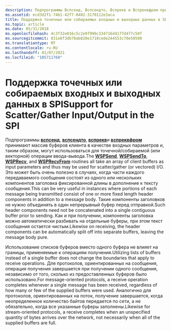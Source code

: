 ```yaml
---
description: Подпрограммы Вспсенд, Вспсендто, Вспрекв и Вспреквфром принимают массив буферов клиента в качестве входных параметров и, таким образом, могут использоваться для точечной/собираемой (или векторной) операции ввода-вывода.
ms.assetid: ecd3d2f1-74b1-42f7-8402-3170112e3aca
title: Поддержка точечных или собираемых входных и выходных данных в SPI
ms.topic: article
ms.date: 05/31/2018
ms.openlocfilehash: 4c3f32e016c5c2e9f990c334716d4177d477c50f
ms.sourcegitcommit: 831e8f3db78ab820e1710cede244553c70e50500
ms.translationtype: MT
ms.contentlocale: ru-RU
ms.lasthandoff: 01/07/2021
ms.locfileid: "105711760"
---
```

# <a name="support-for-scattergather-inputoutput-in-the-spi"></a><span data-ttu-id="e3827-103">Поддержка точечных или собираемых входных и выходных данных в SPI</span><span class="sxs-lookup"><span data-stu-id="e3827-103">Support for Scatter/Gather Input/Output in the SPI</span></span>

<span data-ttu-id="e3827-104">Подпрограммы [**вспсенд**](/previous-versions/windows/hardware/network/ff566316(v=vs.85)), [**вспсендто**](/previous-versions/windows/desktop/legacy/ms742291(v=vs.85)), [**вспрекв**](/previous-versions/windows/hardware/network/ff566309(v=vs.85))и [**вспреквфром**](/previous-versions/windows/desktop/legacy/ms742287(v=vs.85)) принимают массив буферов клиента в качестве входных параметров и, таким образом, могут использоваться для точечной/собираемой (или векторной) операции ввода-вывода.</span><span class="sxs-lookup"><span data-stu-id="e3827-104">The [**WSPSend**](/previous-versions/windows/hardware/network/ff566316(v=vs.85)), [**WSPSendTo**](/previous-versions/windows/desktop/legacy/ms742291(v=vs.85)), [**WSPRecv**](/previous-versions/windows/hardware/network/ff566309(v=vs.85)), and [**WSPRecvFrom**](/previous-versions/windows/desktop/legacy/ms742287(v=vs.85)) routines all take an array of client buffers as input parameters and thus may be used for scatter/gather (or vectored) I/O.</span></span> <span data-ttu-id="e3827-105">Это может быть очень полезно в случаях, когда части каждого передаваемого сообщения состоят из одного или нескольких компонентов заголовка фиксированной длины в дополнение к тексту сообщения.</span><span class="sxs-lookup"><span data-stu-id="e3827-105">This can be very useful in instances where portions of each message being transmitted consist of one or more fixed length header components in addition to a message body.</span></span> <span data-ttu-id="e3827-106">Такие компоненты заголовков не нужно объединять в один непрерывный буфер перед отправкой.</span><span class="sxs-lookup"><span data-stu-id="e3827-106">Such header components need not be concatenated into a single contiguous buffer prior to sending.</span></span> <span data-ttu-id="e3827-107">Как и при получении, компоненты заголовка можно автоматически разбивать на отдельные буферы, при этом текст сообщения остается чистым.</span><span class="sxs-lookup"><span data-stu-id="e3827-107">Likewise on receiving, the header components can be automatically split off into separate buffers, leaving the message body pure.</span></span>

<span data-ttu-id="e3827-108">Использование списков буферов вместо одного буфера не влияет на границы, применяемые к операциям получения.</span><span class="sxs-lookup"><span data-stu-id="e3827-108">Utilizing lists of buffers instead of a single buffer does not change the boundaries that apply to receive operations.</span></span> <span data-ttu-id="e3827-109">Для протоколов, ориентированных на сообщения, операция получения завершается при получении одного сообщения, независимо от того, сколько из предоставленных буферов было использовано.</span><span class="sxs-lookup"><span data-stu-id="e3827-109">For message-oriented protocols, a receive operation completes whenever a single message has been received, regardless of how many or few of the supplied buffers were used.</span></span> <span data-ttu-id="e3827-110">Аналогично для протоколов, ориентированных на поток, получение завершается, когда неопределенное количество байтов передается по сети, а не обязательно, когда все указанные буферы заполнены.</span><span class="sxs-lookup"><span data-stu-id="e3827-110">Likewise for stream-oriented protocols, a receive completes when an unspecified quantity of bytes arrives over the network, not necessarily when all of the supplied buffers are full.</span></span>

 

 
